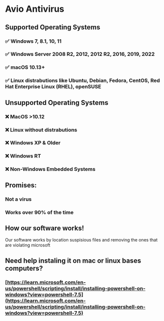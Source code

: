 # Avio Antivirus
## Supported Operating Systems
### ✅ Windows 7, 8.1, 10, 11
### ✅ Windows Server 2008 R2, 2012, 2012 R2, 2016, 2019, 2022
### ✅ macOS 10.13+
### ✅ Linux distrabutions like Ubuntu, Debian, Fedora, CentOS, Red Hat Enterprise Linux (RHEL), openSUSE
## Unsupported Operating Systems
### ❌ MacOS >10.12
### ❌ Linux without distrabutions
### ❌ Windows XP & Older
### ❌ Windows RT
### ❌ Non-Windows Embedded Systems
## Promises:
### Not a virus
### Works over 90% of the time
## 
## How our software works!
Our software works by location suspisious files and removing the ones that are violating microsoft 
## 
## Need help instaling it on mac or linux bases computers?
### [https://learn.microsoft.com/en-us/powershell/scripting/install/installing-powershell-on-windows?view=powershell-7.5](https://learn.microsoft.com/en-us/powershell/scripting/install/installing-powershell-on-windows?view=powershell-7.5)
